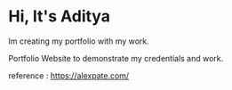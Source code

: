 # Hi, It's Aditya

Im creating my portfolio with my work.

Portfolio Website to demonstrate my credentials and work.

reference : https://alexpate.com/   